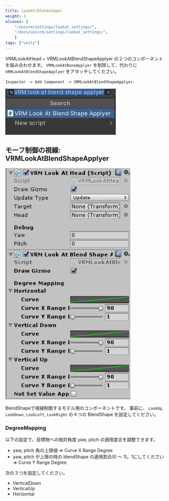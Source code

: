 ```yaml
---
title: LookAt(Blendshape)
weight: 3
aliases: [
    "/univrm/settings/lookat_settings/",
    "/docs/univrm/settings/lookat_settings/",
    ]
tags: ["unity"]
---
```


VRMLookAtHead + VRMLookAtBlendShapeApplyer の２つのコンポーネントを組み合わせます。
`VRMLookAtBoneApplyer` を削除して、代わりに `VRMLookAtBlendShapeApplyer` をアタッチしてください。

`Inspector -> Add Component -> VRMLookAtBlendShapeApplyer`.

![image](/images/vrm/add_vrm_lookat_blendshape.jpg)

## モーフ制御の視線: VRMLookAtBlendShapeApplyer

![image](/images/wiki/blendshape_applyer.png)

BlendShapeで視線制御するモデル用のコンポーネントです。
事前に、 `LookUp`, `LookDown`, `LookLeft`, `LookRight` の４つの BlendShape を設定してください。

### DegreeMapping

以下の設定で、目標物への相対角度 yaw, pitch の適用度合を調整できます。

* yaw, pitch 角の上限値 => Curve X Range Degree
* yaw, pitch が上限の時の blendShape の適用割合(0 ～ 1)。1にしてください => Curve Y Range Degree

次の３つを設定してください。

* VerticalDown
* VerticalUp
* Horizontal
